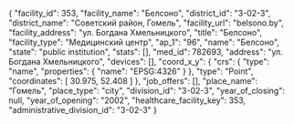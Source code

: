 {
    "facility_id": 353,
    "facility_name": "Белсоно",
    "district_id": "3-02-3",
    "district_name": "Советский район, Гомель",
    "facility_url": "belsono.by",
    "facility_address": "ул. Богдана Хмельницкого",
    "title": "Белсоно",
    "facility_type": "Медицинский центр",
    "ap_1": "96",
    "name": "Белсоно",
    "state": "public institution",
    "stats": [],
    "med_id": 782693,
    "address": "ул. Богдана Хмельницкого",
    "devices": [],
    "coord_x_y": {
        "crs": {
            "type": "name",
            "properties": {
                "name": "EPSG:4326"
            }
        },
        "type": "Point",
        "coordinates": [
            30.975,
            52.408
        ]
    },
    "job_offers": [],
    "place_name": "Гомель",
    "place_type": "city",
    "division_id": "3-02-3",
    "year_of_closing": null,
    "year_of_opening": "2002",
    "healthcare_facility_key": 353,
    "administrative_division_id": "3-02-3"
}
